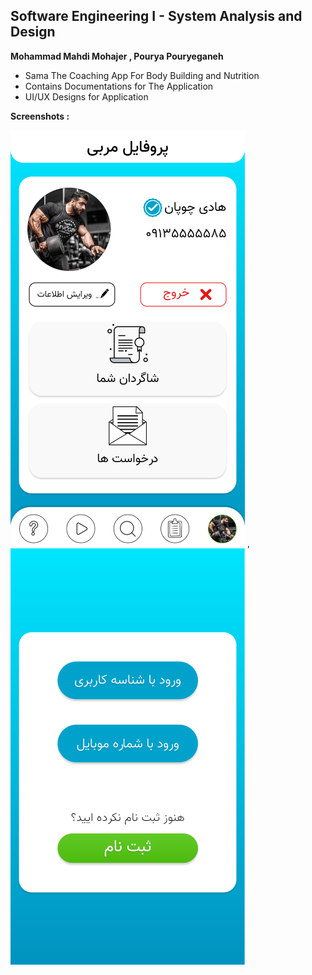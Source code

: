 ## Software Engineering I - System Analysis and Design
 **Mohammad Mahdi Mohajer ,  Pourya Pouryeganeh**

 - Sama The Coaching App For Body Building and Nutrition
 - Contains Documentations for The Application
 - UI/UX Designs for Application

**Screenshots :** 
    
   ![1st](https://github.com/mmohajer9/Sama-Software-Engineering-1/blob/master/1.png) , ![2nd](https://github.com/mmohajer9/Sama-Software-Engineering-1/blob/master/2.png)
    
